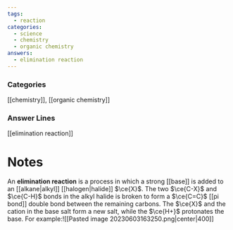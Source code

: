 ```yaml
---
tags:
  - reaction
categories:
  - science
  - chemistry
  - organic chemistry
answers:
  - elimination reaction
---
```

### Categories
[[chemistry]], [[organic chemistry]]
### Answer Lines
[[elimination reaction]]
# Notes
An **elimination reaction** is a process in which a strong [[base]] is added to an [[alkane|alkyl]] [[halogen|halide]] $\ce{X}$. The two $\ce{C-X}$ and $\ce{C-H}$ bonds in the alkyl halide is broken to form a $\ce{C=C}$ [[pi bond]] double bond between the remaining carbons. The $\ce{X}$ and the cation in the base salt form a new salt, while the $\ce{H+}$ protonates the base. For example:![[Pasted image 20230603163250.png|center|400]]


